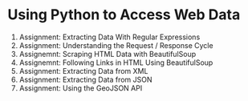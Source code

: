 # Using Python to Access Web Data

1. Assignment: Extracting Data With Regular Expressions
2. Assignment: Understanding the Request / Response Cycle
3. Assignemnt: Scraping HTML Data with BeautifulSoup
4. Assignemnt: Following Links in HTML Using BeautifulSoup
5. Assignment: Extracting Data from XML
6. Assignment: Extracting Data from JSON
7. Assignment: Using the GeoJSON API
